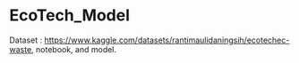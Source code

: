 # EcoTech_Model
Dataset : https://www.kaggle.com/datasets/rantimaulidaningsih/ecotechec-waste, notebook, and model.
